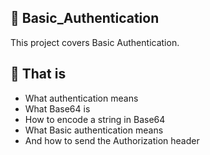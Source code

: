 ## :file_folder: Basic_Authentication

This project covers Basic Authentication.

## :scroll: That is
- What authentication means
- What Base64 is
- How to encode a string in Base64
- What Basic authentication means
- And how to send the Authorization header
